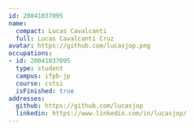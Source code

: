 ```yaml
---
id: 20041037095
name:
  compact: Lucas Cavalcanti
  full: Lucas Cavalcanti Cruz
avatar: https://github.com/lucasjop.png
occupations:
- id: 20041037095
  type: student
  campus: ifpb-jp
  course: cstsi
  isFinished: true
addresses:
  github: https://github.com/lucasjop
  linkedin: https://www.linkedin.com/in/lucasjop/
---
```

